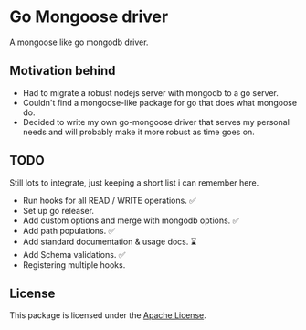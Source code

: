 # Go Mongoose driver

A mongoose like go mongodb driver.

## Motivation behind

- Had to migrate a robust nodejs server with mongodb to a go server.
- Couldn't find a mongoose-like package for go that does what mongoose do.
- Decided to write my own go-mongoose driver that serves my personal needs and will probably make it more robust as time goes on.

## TODO

Still lots to integrate, just keeping a short list i can remember here.

- Run hooks for all READ / WRITE operations. ✅
- Set up go releaser.
- Add custom options and merge with mongodb options. ✅
- Add path populations. ✅
- Add standard documentation & usage docs. ⌛️
- Add Schema validations. ✅
- Registering multiple hooks.

## License

This package is licensed under the [Apache License](LICENSE).
